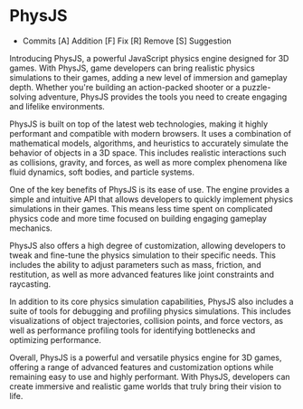 # PhysJS

- Commits
  [A] Addition
  [F] Fix
  [R] Remove
  [S] Suggestion

Introducing PhysJS, a powerful JavaScript physics engine designed for 3D games. With PhysJS, game developers can bring realistic physics simulations to their games, adding a new level of immersion and gameplay depth. Whether you're building an action-packed shooter or a puzzle-solving adventure, PhysJS provides the tools you need to create engaging and lifelike environments.

PhysJS is built on top of the latest web technologies, making it highly performant and compatible with modern browsers. It uses a combination of mathematical models, algorithms, and heuristics to accurately simulate the behavior of objects in a 3D space. This includes realistic interactions such as collisions, gravity, and forces, as well as more complex phenomena like fluid dynamics, soft bodies, and particle systems.

One of the key benefits of PhysJS is its ease of use. The engine provides a simple and intuitive API that allows developers to quickly implement physics simulations in their games. This means less time spent on complicated physics code and more time focused on building engaging gameplay mechanics.

PhysJS also offers a high degree of customization, allowing developers to tweak and fine-tune the physics simulation to their specific needs. This includes the ability to adjust parameters such as mass, friction, and restitution, as well as more advanced features like joint constraints and raycasting.

In addition to its core physics simulation capabilities, PhysJS also includes a suite of tools for debugging and profiling physics simulations. This includes visualizations of object trajectories, collision points, and force vectors, as well as performance profiling tools for identifying bottlenecks and optimizing performance.

Overall, PhysJS is a powerful and versatile physics engine for 3D games, offering a range of advanced features and customization options while remaining easy to use and highly performant. With PhysJS, developers can create immersive and realistic game worlds that truly bring their vision to life.
